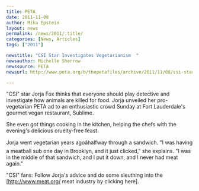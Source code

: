 ```yaml
---
title: PETA
date: 2011-11-08
author: Mika Epstein
layout: news
permalink: /news/2011/:title/
categories: [News, Articles]
tags: ["2011"]

newstitle: "CSI Star Investigates Vegetarianism  "
newsauthor: Michelle Sherrow  
newssource: PETA  
newsurl: http://www.peta.org/b/thepetafiles/archive/2011/11/08/csi-star-investigates-vegetarianism-at-sublime.aspx  

---
```


"CSI" star Jorja Fox thinks that everyone should play detective and investigate how animals are killed for food. Jorja unveiled her pro-vegetarian PETA ad to an enthusiastic crowd Sunday at Fort Lauderdale's gourmet vegan restaurant, Sublime.

She even got things cooking in the kitchen, helping the chefs with the evening's delicious cruelty-free feast.

Jorja went vegetarian years agoâhalfway through a sandwich. "I was having a meatball sub one day in Brooklyn, and it just clicked," she explains. "I was in the middle of that sandwich, and I put it down, and I never had meat again."

"CSI" fans: Follow Jorja's advice and do some sleuthing into the [http://www.meat.org/ meat industry by clicking here].  
